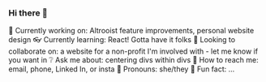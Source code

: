 ### Hi there 👋

<!--
**ajpirolo/ajpirolo** is a ✨ _special_ ✨ repository because its `README.md` (this file) appears on your GitHub profile.
-->


 :eyes: Currently working on: Altrooist feature improvements, personal website design
:eyeglasses: Currently learning: React! Gotta have it folks
👯 Looking to collaborate on: a website for a non-profit I'm involved with - let me know if you want in
:grey_question: Ask me about: centering divs within divs 
:calling: How to reach me: email, phone, Linked In, or insta
:bug: Pronouns: she/they
:full_moon_with_face: Fun fact: ...
